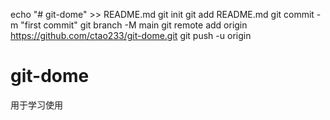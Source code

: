 echo "# git-dome" >> README.md
git init
git add README.md
git commit -m "first commit"
git branch -M main
git remote add origin https://github.com/ctao233/git-dome.git
git push -u origin
# git-dome
用于学习使用
